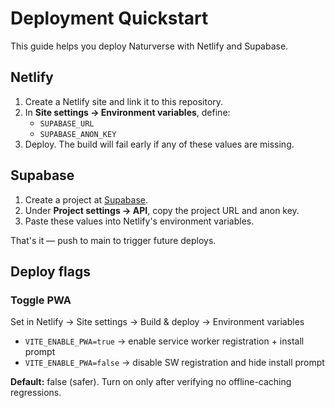 # Deployment Quickstart

This guide helps you deploy Naturverse with Netlify and Supabase.

## Netlify

1. Create a Netlify site and link it to this repository.
2. In **Site settings → Environment variables**, define:
   - `SUPABASE_URL`
   - `SUPABASE_ANON_KEY`
3. Deploy. The build will fail early if any of these values are missing.

## Supabase

1. Create a project at [Supabase](https://supabase.com/).
2. Under **Project settings → API**, copy the project URL and anon key.
3. Paste these values into Netlify's environment variables.

That's it — push to main to trigger future deploys.

## Deploy flags

### Toggle PWA
Set in Netlify → Site settings → Build & deploy → Environment variables

- `VITE_ENABLE_PWA=true`  → enable service worker registration + install prompt
- `VITE_ENABLE_PWA=false` → disable SW registration and hide install prompt

**Default:** false (safer). Turn on only after verifying no offline-caching regressions.
